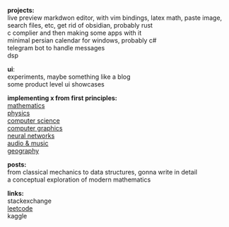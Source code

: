 **projects:**<br/>
live preview markdwon editor, with vim bindings, latex math, paste image, search files, etc, get rid of obsidian, probably rust<br/>
c complier and then making some apps with it<br/>
minimal persian calendar for windows, probably c#<br/>
telegram bot to handle messages<br/>
dsp


**ui**:<br/>
experiments, maybe something like a blog<br/>
some product level ui showcases<br/>

**implementing x from first principles:**<br/>
[mathematics](https://github.com/amin-abaspour/mathematics)<br/>
[physics](https://github.com/amin-abaspour/physics)<br/>
[computer science](https://github.com/amin-abaspour/computer-science)<br/>
[computer graphics](https://github.com/amin-abaspour/computer-graphics)<br/>
[neural networks](https://github.com/amin-abaspour/neural-networks)<br/>
[audio & music](https://github.com/amin-abaspour/music)<br/>
[geography](https://github.com/amin-abaspour/geography)<br/>

**posts:**<br/>
from classical mechanics to data structures, gonna write in detail<br/>
a conceptual exploration of modern mathematics<br/>


**links:**<br/>
stackexchange<br/>
[leetcode](https://leetcode.com/u/amin-abaspour/)<br/>
kaggle<br/>

